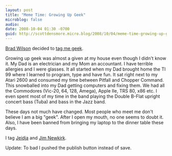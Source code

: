 ```yaml
---
layout: post
title: "Meme Time: Growing Up Geek"
microblog: false
audio:
date: 2008-10-04 01:30 -0700
guid: http://scottdensmore.micro.blog/2008/10/04/meme-time-growing-up-geek.html
---
```

[Brad Wilson](http://bradwilson.typepad.com) decided to [tag me geek](http://bradwilson.typepad.com/blog/2008/10/meme-time-growi.html).

Growing up geek was almost a given at my house even though I didn't know it. My Dad is an electrician and my Mom an accountant. I have terrible allergies and I were glasses. It all started when my Dad brought home the TI 99 where I learned to program, type and have fun. It sat right next to my Atari 2600 and consumed my time between Pitfall and Chopper Command. This snowballed into my Dad getting computers and fixing them. We had all the Commodores (Vic-20, 64, 128, Amega), Apple IIe, TRS 80, x86 etc. I even spent most of my time in the band playing the Double B-Flat upright concert bass (Tuba) and bass in the Jazz band.

These days not much have changed. Most people who meet me don't believe I am a big "geek". After I open my mouth, no one seems to doubt it. Also, I have been banned from bringing my laptop to the dinner table these days.

I tag [Jeidja](http://blogs.msdn.com/agilemonkey/) and [Jim Newkirk](http://jamesnewkirk.typepad.com).

Update: To bad I pushed the publish button instead of save.